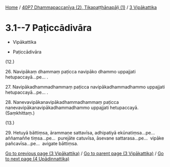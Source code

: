 
[Home](/) / [40P7 Dhammapaccanīya (2), Tikapaṭṭhānapāḷi (1)](...md) / [3 Vipākattika](../40P7/3.md)

# 3.1--7 Paṭiccādivāra

* Vipākattika

* Paṭiccādivāra

(12.)

26\. Navipākaṃ dhammaṃ paṭicca navipāko dhammo uppajjati hetupaccayā…pe… .

27\. Navipākadhammadhammaṃ paṭicca navipākadhammadhammo uppajjati hetupaccayā…pe… .

28\. Nanevavipākanavipākadhammadhammaṃ paṭicca nanevavipākanavipākadhammadhammo uppajjati hetupaccayā. (Saṃkhittaṃ.)

(13.)

29\. Hetuyā bāttiṃsa, ārammaṇe sattavīsa, adhipatiyā ekūnatiṃsa…pe…  aññamaññe tiṃsa…pe…  purejāte catuvīsa, āsevane sattarasa…pe…  vipāke pañcavīsa…pe…  avigate bāttiṃsa.

[Go to previous page (3 Vipākattika)](../40P7/3.md) / [Go to parent page (3 Vipākattika)](../40P7/3.md) / [Go to next page (4 Upādinnattika)](../4.md)


